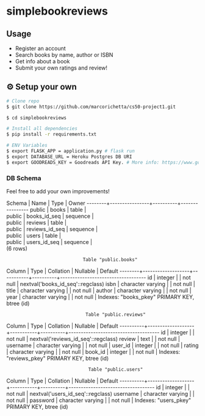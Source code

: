 # simplebookreviews
## Usage

* Register an account
* Search books by name, author or ISBN
* Get info about a book
* Submit your own ratings and review!

## :gear: Setup your own

```bash
# Clone repo
$ git clone https://github.com/marcorichetta/cs50-project1.git

$ cd simplebookreviews

# Install all dependencies
$ pip install -r requirements.txt

# ENV Variables
$ export FLASK_APP = application.py # flask run
$ export DATABASE_URL = Heroku Postgres DB URI
$ export GOODREADS_KEY = Goodreads API Key. # More info: https://www.goodreads.com/api
```

### DB Schema

Feel free to add your own improvements!

 Schema |      Name      |   Type   |     Owner
--------+----------------+----------+----------------
 public | books          | table    |  
 public | books_id_seq   | sequence |  
 public | reviews        | table    |  
 public | reviews_id_seq | sequence |  
 public | users          | table    |  
 public | users_id_seq   | sequence |  
(6 rows)

                                Table "public.books"
Column |       Type        | Collation | Nullable |              Default
--------+-------------------+-----------+----------+-----------------------------------
 id     | integer           |           | not null | nextval('books_id_seq'::regclass)
 isbn   | character varying |           | not null |
 title  | character varying |           | not null |
 author | character varying |           | not null |
 year   | character varying |           | not null |
Indexes:
    "books_pkey" PRIMARY KEY, btree (id)
	
                                 Table "public.reviews"
  Column  |       Type        | Collation | Nullable |               Default
----------+-------------------+-----------+----------+-------------------------------------
 id       | integer           |           | not null | nextval('reviews_id_seq'::regclass)
 review   | text              |           | not null |
 username | character varying |           | not null |
 user_id  | integer           |           | not null |
 rating   | character varying |           | not null |
 book_id  | integer           |           | not null |
Indexes:
    "reviews_pkey" PRIMARY KEY, btree (id)
	
                                  Table "public.users"
  Column  |       Type        | Collation | Nullable |              Default
----------+-------------------+-----------+----------+-----------------------------------
 id       | integer           |           | not null | nextval('users_id_seq'::regclass)
 username | character varying |           | not null |
 password | character varying |           | not null |
Indexes:
    "users_pkey" PRIMARY KEY, btree (id)	